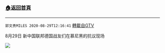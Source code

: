 ﻿###  [:house:返回首頁](https://github.com/ourhimalayas/txt)
---

`郭文贵MILES 2020-08-29T12:16:41` [轉載自GTV](https://gtv.org/web/#/UserInfo/5e596957357cc612d35a8044)

8月29日 新中国联邦德国战友们在慕尼黑的抗议现场

[![](https://filegroup.gtv.org/cdn-cgi/image/width=600/https://filegroup.gtv.org/group3/default/20200829/12/16/0/18e5609abfc5508f89ae170a80cc0768)](https://filegroup.gtv.org/group3/default/20200829/12/16/0/3b3bacdfed3ca3e94ddd18a9a4578043.MOV)